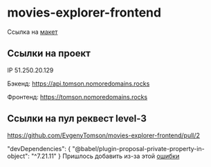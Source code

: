 # movies-explorer-frontend

Ссылка на [макет](https://disk.yandex.ru/d/TrLPGcNzFUbs0w)


## Ссылки на проект

IP 51.250.20.129  

Бэкенд: https://api.tomson.nomoredomains.rocks  

Фронтенд: https://tomson.nomoredomains.rocks  


## Ссылки на пул реквест level-3  

https://github.com/EvgenyTomson/movies-explorer-frontend/pull/2  



"devDependencies": {
  "@babel/plugin-proposal-private-property-in-object": "^7.21.11"
}
Пришлось добавить из-за этой [ошибки](https://stackoverflow.com/questions/76435306/babel-preset-react-app-is-importing-the-babel-plugin-proposal-private-propert)
